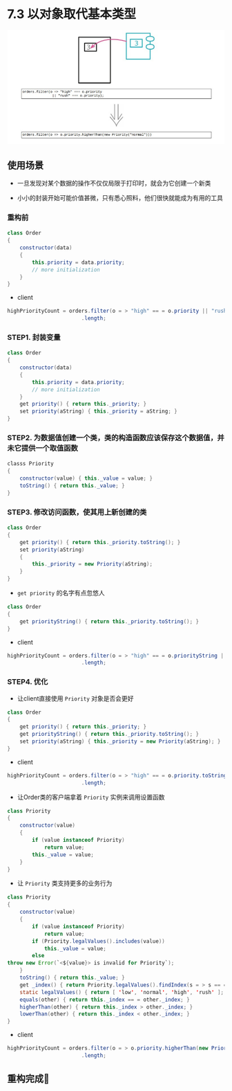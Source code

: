 # 7.3 以对象取代基本类型

![](../img/7.3.jpg)

## 使用场景

- 一旦发现对某个数据的操作不仅仅局限于打印时，就会为它创建一个新类

- 小小的封装开始可能价值甚微，只有悉心照料，他们很快就能成为有用的工具

### 重构前

```java
class Order
{
    constructor(data)
    {
        this.priority = data.priority;
        // more initialization
    }
}
```

- client

```java
highPriorityCount = orders.filter(o = > "high" == = o.priority || "rush" == = o.priority)
                        .length;
```

### STEP1. 封装变量

```java
class Order
{
    constructor(data)
    {
        this.priority = data.priority;
        // more initialization
    }
    get priority() { return this._priority; }
    set priority(aString) { this._priority = aString; }
}
```

### STEP2. 为数据值创建一个类，类的构造函数应该保存这个数据值，并未它提供一个取值函数

```java
classs Priority
{
    constructor(value) { this._value = value; }
    toString() { return this._value; }
}
```

### STEP3. 修改访问函数，使其用上新创建的类

```java
class Order
{
    get priority() { return this._priority.toString(); }
    set priority(aString)
    {
        this._priority = new Priority(aString);
    }
}
```

- `get priority` 的名字有点忽悠人

```java
class Order
{
    get priorityString() { return this._priority.toString(); }
}
```

- client

```java
highPriorityCount = orders.filter(o = > "high" == = o.priorityString || "rush" == = o.priorityString)
                        .length;
```

### STEP4. 优化

- 让client直接使用 `Priority` 对象是否会更好

```java
class Order
{
    get priority() { return this._priority; }
    get priorityString() { return this._priority.toString(); }
    set priority(aString) { this._priority = new Priority(aString); }
}
```

- client

```java
highPriorityCount = orders.filter(o = > "high" == = o.priority.toString() || "rush" == = o.priority.toString())
                        .length;
```

- 让Order类的客户端拿着 `Priority` 实例来调用设置函数

```java
class Priority
{
    constructor(value)
    {
        if (value instanceof Priority)
            return value;
        this._value = value;
    }
}
```

- 让 `Priority` 类支持更多的业务行为

```java
class Priority
{
    constructor(value)
    {
        if (value instanceof Priority)
            return value;
        if (Priority.legalValues().includes(value))
            this._value = value;
        else
throw new Error(`<${value}> is invalid for Priority`);
    }
    toString() { return this._value; }
    get _index() { return Priority.legalValues().findIndex(s = > s == = this._value); }
    static legalValues() { return [ 'low', 'normal', 'high', 'rush' ]; }
    equals(other) { return this._index == = other._index; }
    higherThan(other) { return this._index > other._index; }
    lowerThan(other) { return this._index < other._index; }
}
```

- client

```java
highPriorityCount = orders.filter(o = > o.priority.higherThan(new Priority("normal")))
                        .length;
```

## 重构完成🎀
